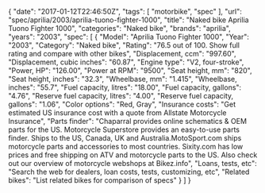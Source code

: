 {
    "date": "2017-01-12T22:46:50Z",
    "tags": [
        "motorbike",
        "spec"
    ],
    "url": "spec\/aprilia\/2003\/aprilia-tuono-fighter-1000",
    "title": "Naked bike Aprilia Tuono Fighter 1000",
    "categories": "Naked bike",
    "brands": "aprilia",
    "years": "2003",
    "spec": [
        {
            "Model": "Aprilia Tuono Fighter 1000",
            "Year": "2003",
            "Category": "Naked bike",
            "Rating": "76.5 out of 100. Show full rating and compare with other bikes",
            "Displacement, ccm": "997.60",
            "Displacement, cubic inches": "60.87",
            "Engine type": "V2, four-stroke",
            "Power, HP": "126.00",
            "Power at RPM": "9500",
            "Seat height, mm": "820",
            "Seat height, inches": "32.3",
            "Wheelbase, mm": "1.415",
            "Wheelbase, inches": "55.7",
            "Fuel capacity, litres": "18.00",
            "Fuel capacity, gallons": "4.76",
            "Reserve fuel capacity, litres": "4.00",
            "Reserve fuel capacity, gallons": "1.06",
            "Color options": "Red, Gray",
            "Insurance costs": "Get estimated US insurance cost with a quote from Allstate Motorcycle Insurance",
            "Parts finder": "Chaparral provides online schematics & OEM parts for the US.   Motorcycle Superstore provides an easy-to-use parts finder. Ships to the US, Canada, UK and Australia.MotoSport.com ships motorcycle parts and accessories to most countries.    Sixity.com has low prices and free shipping on ATV and motorcycle parts to the US. Also check out our overview of motorcycle webshops at Bikez.info",
            "Loans, tests, etc": "Search the web for dealers, loan costs, tests, customizing, etc",
            "Related bikes": "List related bikes for comparison of specs"
        }
    ]
}